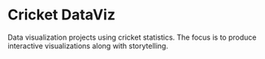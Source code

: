 # Cricket DataViz
Data visualization projects using cricket statistics. The focus is to produce interactive visualizations along with storytelling.
